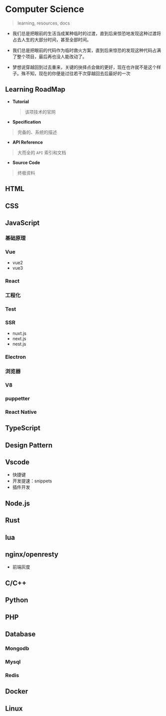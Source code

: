 # Computer Science

> learning, resources, docs

* 我们总是把眼前的生活当成某种临时的过渡，直到后来惊恐地发现这种过渡将占去人生的大部分时间，甚至全部时间。

* 我们总是把眼前的代码作为临时救火方案，直到后来惊恐的发现这种代码占满了整个项目，最后再也没人能改动了。

* 梦想说穿越回到过去重来，关键的抉择点会做的更好，现在也许就不是这个样子。殊不知，现在的你便是过往若干次穿越回去后最好的一次

## Learning RoadMap

- **Tutorial**

  > 该项技术的官网

- **Specification**

> 完备的、系统的描述

- **API Reference**

> 大而全的 `API` 索引和文档

- **Source Code**

> 终极资料

## HTML

## CSS

## JavaScript

### 基础原理

### Vue

- vue2
- vue3

### React

### 工程化

### Test

### SSR

- nuxt.js
- next.js
- nest.js

### Electron

### 浏览器

### V8

### puppetter

### React Native

## TypeScript

## Design Pattern

## Vscode
- 快捷键
- 开发提速：snippets
- 插件开发
## Node.js

## Rust

## lua

## nginx/openresty
- 前端灰度
## C/C++

## Python

## PHP

## Database

### Mongodb

### Mysql

### Redis

## Docker

## Linux
